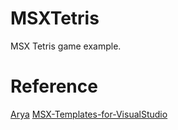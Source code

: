 # MSXTetris
MSX Tetris game example.

# Reference
[Arya](https://github.com/albs-br/arya)
[MSX-Templates-for-VisualStudio](https://github.com/DamnedAngel/MSX-Templates-for-VisualStudio)
